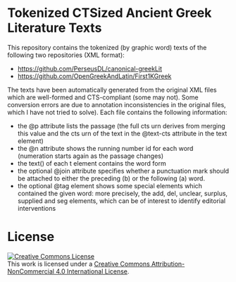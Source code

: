 # Tokenized CTSized Ancient Greek Literature Texts

This repository contains the tokenized (by graphic word) texts of the following two repositories (XML format):
* https://github.com/PerseusDL/canonical-greekLit
* https://github.com/OpenGreekAndLatin/First1KGreek

The texts have been automatically generated from the original XML files which are well-formed and CTS-compliant (some may not). Some 
conversion errors are due to annotation inconsistencies in the original files, which I have not tried to solve). 
Each file contains the following information: 
* the @p attribute lists the passage (the full cts urn derives from merging this value and the cts urn of the text in the @text-cts attribute in the text element)
* the @n attribute shows the running number id for each word (numeration starts again as the passage changes)
* the text() of each t element contains the word form
* the optional @join attribute specifies whether a punctuation mark should be attached to either the preceding (b) or the following (a) word.
* the optional @tag element shows some special elements which contained the given word: more precisely, the add, del, unclear, surplus, supplied and seg elements, which can be of interest to identify editorial interventions

# License
<a rel="license" href="http://creativecommons.org/licenses/by-nc/4.0/"><img alt="Creative Commons License" style="border-width:0" src="https://i.creativecommons.org/l/by-nc/4.0/88x31.png" /></a><br />This work is licensed under a <a rel="license" href="http://creativecommons.org/licenses/by-nc/4.0/">Creative Commons Attribution-NonCommercial 4.0 International License</a>.
